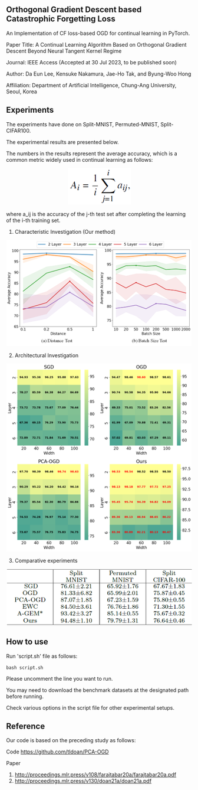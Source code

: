 ## Orthogonal Gradient Descent based Catastrophic Forgetting Loss

An Implementation of CF loss-based OGD for continual learning in PyTorch.

Paper Title: A Continual Learning Algorithm Based on Orthogonal Gradient Descent Beyond Neural Tangent Kernel Regime

Journal: IEEE Access (Accepted at 30 Jul 2023, to be published soon)

Author: Da Eun Lee, Kensuke Nakamura, Jae-Ho Tak, and Byung-Woo Hong

Affiliation: Department of Artificial Intelligence, Chung-Ang University, Seoul, Korea

## Experiments

The experiments have done on Split-MNIST, Permuted-MNIST, Split-CIFAR100.

The experimental results are presented below.

The numbers in the results represent the average accuracy, which is a common metric widely used in continual learning as follows:
<p align="center">
  <img src="resources/equation23.png" />
</p>
where a_ij is the accuracy of the j-th test set after completing the learning of the i-th training set.


1. Characteristic Investigation (Our method)
<p align="center">
  <img src="resources/figure1.png" />
</p>

2. Architectural Investigation
<p align="center">
  <img src="resources/figure3.png" />
</p>

3. Comparative experiments
<p align="center">
  <img src="resources/table5.png" />
</p>

## How to use

Run 'script.sh' file as follows:
```
bash script.sh
```
Please uncomment the line you want to run.

You may need to download the benchmark datasets at the designated path before running.

Check various options in the script file for other experimental setups.

## Reference

Our code is based on the preceding study as follows:

Code
https://github.com/tldoan/PCA-OGD

Paper
1. http://proceedings.mlr.press/v108/farajtabar20a/farajtabar20a.pdf
2. http://proceedings.mlr.press/v130/doan21a/doan21a.pdf
